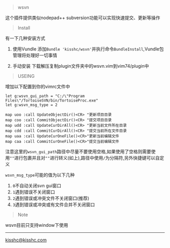 > wsvn

这个插件提供类似nodepad++ subversion功能可以实现快速提交、更新等操作

> Install

有一下几种安装方式

1. 使用Vundle
    添加`Bundle 'kisshc/wsvn'`并执行命令`BundleInstall`,Vundle包管理将处理好一切事情

2. 手动安装
    下载解压复制plugin文件夹中的wsvn.vim到vim74/plugin中

> USEING

增加以下配置到你的vimrc文件中

```
let g:wsvn_gui_path = "C:/\"Program Files\"/TortoiseSVN/bin/TortoiseProc.exe"
let g:wsvn_msg_type = 2

map uoo :call UpdateObjectDir()<CR> "更新项目目录
map coo :call CommitObjectDir()<CR> "提交项目目录
map udd :call UpdateCurDirAll()<CR> "更新当前文件所在目录
map cdd :call CommitCurDirAll()<CR> "提交当前所在文件目录
map uaa :call UpdateCurOneFile()<CR>"更新当前编辑文件
map caa :call CommitCurOneFile()<CR>"提交当前编辑文件

```

注意这里的`wsvn_gui_path`路径中尽量不要使用空格,如果使用了空格则需要使用`""`进行包裹并且对`""`进行转义(如上),路径中使用`/`为分隔符,另外快捷键可以自定义

`wsvn_msg_type`可能的值为以下几种

1. `0`不自动关闭svn gui窗口
2. `1`遇到错误不关闭窗口
3. `2`遇到错误或冲突文件不关闭窗口(推荐)
4. `3`遇到错误或冲突或有文件合并不关闭窗口

> Note

wsvn目前只支持window下使用


<hr>

kisshc@kisshc.com
